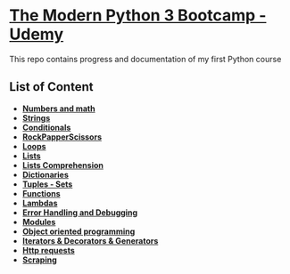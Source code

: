 # [The Modern Python 3 Bootcamp - Udemy](https://www.udemy.com/the-modern-python3-bootcamp/)
This repo contains progress and documentation of my first Python course

## List of Content
* **[Numbers and math](https://github.com/EmilioJeldes/Python-Bootcamp-Udemy/tree/master/NumbersAndMath)**
* **[Strings](https://github.com/EmilioJeldes/Python-Bootcamp-Udemy/tree/master/Strings)**
* **[Conditionals](https://github.com/EmilioJeldes/Python-Bootcamp-Udemy/tree/master/Conditionals)**
* **[RockPapperScissors](https://github.com/EmilioJeldes/Python-Bootcamp-Udemy/tree/master/RockPapperScissors)**
* **[Loops](https://github.com/EmilioJeldes/Python-Bootcamp-Udemy/tree/master/Loops)**
* **[Lists](https://github.com/EmilioJeldes/Python-Bootcamp-Udemy/tree/master/Lists)**
* **[Lists Comprehension](https://github.com/EmilioJeldes/Python-Bootcamp-Udemy/tree/master/ListComprehension)**
* **[Dictionaries](https://github.com/EmilioJeldes/Python-Bootcamp-Udemy/tree/master/Dictionaries)**
* **[Tuples - Sets](https://github.com/EmilioJeldes/Python-Bootcamp-Udemy/tree/master/Tuples-Sets)**
* **[Functions](https://github.com/EmilioJeldes/Python-Bootcamp-Udemy/tree/master/Functions)**
* **[Lambdas](https://github.com/EmilioJeldes/Python-Bootcamp-Udemy/tree/master/Lambdas)**
* **[Error Handling and Debugging](https://github.com/EmilioJeldes/Python-Bootcamp-Udemy/tree/master/ErrorHandling-Debugging)**
* **[Modules](https://github.com/EmilioJeldes/Python-Bootcamp-Udemy/tree/master/Modules)**
* **[Object oriented programming](https://github.com/EmilioJeldes/Python-Bootcamp-Udemy/tree/master/OOP)**
* **[Iterators & Decorators & Generators](https://github.com/EmilioJeldes/Python-Bootcamp-Udemy/tree/master/Decorators)**
* **[Http requests](https://github.com/EmilioJeldes/Python-Bootcamp-Udemy/tree/master/Http)**
* **[Scraping](https://github.com/EmilioJeldes/Python-Bootcamp-Udemy/tree/master/Scraping)**
